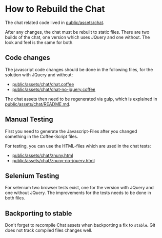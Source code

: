 # How to Rebuild the Chat

The chat related code lived in [public/assets/chat](/public/assets/chat).

After any changes, the chat must be rebuilt to static files. There are two builds of the chat,
one version which uses JQuery and one without. The look and feel is the same for both.

## Code changes

The javascript code changes should be done in the following files, for the solution with JQuery and without:

- [public/assets/chat/chat.coffee](/public/assets/chat/chat.coffee)
- [public/assets/chat/chat-no-jquery.coffee](/public/assets/chat/chat-no-jquery.coffee)

The chat assets then need to be regenerated via gulp, which is explained in [public/assets/chat/README.md](/public/assets/chat/README.md).

## Manual Testing

First you need to generate the Javascript-Files after you changed something in the Coffee-Script files.

For testing, you can use the HTML-files which are used in the chat tests:

- [public/assets/chat/znuny.html](/public/assets/chat/znuny.html)
- [public/assets/chat/znuny-no-jquery.html](/public/assets/chat/znuny-no-jquery.html)

## Selenium Testing

For selenium two browser tests exist, one for the version with JQuery and one without JQuery.
The improvements for the tests needs to be done in both files.

## Backporting to stable

Don't forget to recompile Chat assets when backporting a fix to `stable`. Git does not track compiled files changes well.
